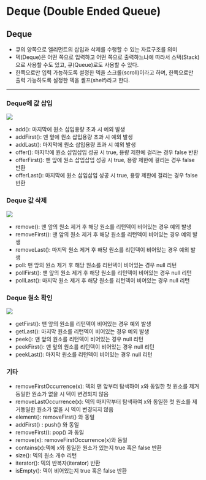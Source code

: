 # Deque (Double Ended Queue)


## ****Deque****

- 큐의 양쪽으로 엘리먼트의 삽입과 삭제를 수행할 수 있는 자료구조를 의미
- 덱(Deque)은 어떤 쪽으로 입력하고 어떤 쪽으로 출력하느냐에 따라서 스택(Stack)으로 사용할 수도 있고, 큐(Queue)로도 사용할 수 있다.
- 한쪽으로만 입력 가능하도록 설정한 덱을 스크롤(scroll)이라고 하며, 한쪽으로만 출력 가능하도록 설정한 덱을 셸프(shelf)라고 한다.

---

### ****Deque에 값 삽입****

<img src="https://github.com/GYEONGDONGBAEK/study/assets/122242439/ebdd1a12-4590-4e4a-a867-c3d5752611fc">

- add(): 마지막에 원소 삽입용량 초과 시 예외 발생
- addFirst(): 맨 앞에 원소 삽입용량 초과 시 예외 발생
- addLast(): 마지막에 원소 삽입용량 초과 시 예외 발생
- offer(): 마지막에 원소 삽입삽입 성공 시 true, 용량 제한에 걸리는 경우 false 반환
- offerFirst(): 맨 앞에 원소 삽입삽입 성공 시 true, 용량 제한에 걸리는 경우 false 반환
- offerLast(): 마지막에 원소 삽입삽입 성공 시 true, 용량 제한에 걸리는 경우 false 반환

### Deque 값 삭제

<img src="https://github.com/GYEONGDONGBAEK/study/assets/122242439/43f71a2e-afea-4b65-bd8b-44a1f20b3451">

- remove(): 맨 앞의 원소 제거 후 해당 원소를 리턴덱이 비어있는 경우 예외 발생
- removeFirst(): 맨 앞의 원소 제거 후 해당 원소를 리턴덱이 비어있는 경우 예외 발생
- removeLast(): 마지막 원소 제거 후 해당 원소를 리턴덱이 비어있는 경우 예외 발생
- poll: 맨 앞의 원소 제거 후 해당 원소를 리턴덱이 비어있는 경우 null 리턴
- pollFirst(): 맨 앞의 원소 제거 후 해당 원소를 리턴덱이 비어있는 경우 null 리턴
- pollLast(): 마지막 원소 제거 후 해당 원소를 리턴덱이 비어있는 경우 null 리턴

### Deque 원소 확인

<img src="https://github.com/GYEONGDONGBAEK/study/assets/122242439/43f71a2e-afea-4b65-bd8b-44a1f20b3451">

- getFirst(): 맨 앞의 원소를 리턴덱이 비어있는 경우 예외 발생
- getLast(): 마지막 원소를 리턴덱이 비어있는 경우 예외 발생
- peek(): 맨 앞의 원소를 리턴덱이 비어있는 경우 null 리턴
- peekFirst(): 맨 앞의 원소를 리턴덱이 비어있는 경우 null 리턴
- peekLast(): 마지막 원소를 리턴덱이 비어있는 경우 null 리턴

### **기타**

- removeFirstOccurrence(x): 덱의 맨 앞부터 탐색하여 x와 동일한 첫 원소를 제거동일한 원소가 없을 시 덱이 변경되지 않음
- removeLastOccurrence(x): 덱의 마지막부터 탐색하여 x와 동일한 첫 원소를 제거동일한 원소가 없을 시 덱이 변경되지 않음
- element(): removeFirst() 와 동일
- addFirst() : push() 와 동일
- removeFirst(): pop() 과 동일
- remove(x): removeFirstOccurrence(x)와 동일
- contains(x):덱에 x와 동일한 원소가 있는지 true 혹은 false 반환
- size(): 덱의 원소 개수 리턴
- iterator(): 덱의 반복자(iterator) 반환
- isEmpty(): 덱이 비어있는지 true 혹은 false 반환